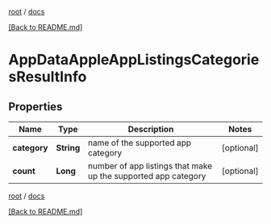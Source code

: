 [root](./../ "root") / [docs](./ "docs")

[[Back to README.md]](./../README.md "[Back to README.md]")

# AppDataAppleAppListingsCategoriesResultInfo

## Properties

| Name | Type | Description | Notes |
|------------ | ------------- | ------------- | -------------|
|**category** | **String** | name of the supported app category |  [optional] |
|**count** | **Long** | number of app listings that make up the supported app category |  [optional] |

[root](./../ "root") / [docs](./ "docs")

[[Back to README.md]](./../README.md "[Back to README.md]")